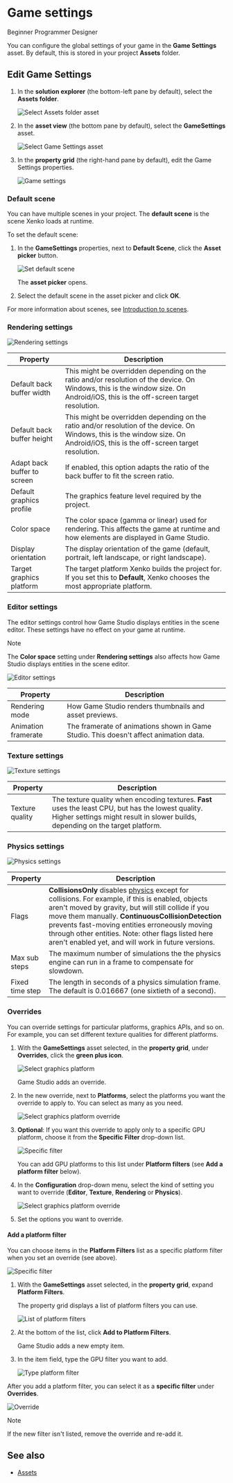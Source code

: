 # Game settings

<span class="label label-doc-level">Beginner</span>
<span class="label label-doc-audience">Programmer</span>
<span class="label label-doc-audience">Designer</span>

You can configure the global settings of your game in the **Game Settings** asset. By default, this is stored in your project **Assets** folder.

## Edit Game Settings

1. In the **solution explorer** (the bottom-left pane by default), select the **Assets folder**.

    ![Select Assets folder asset](media/select-asset-folder.png)

2. In the **asset view** (the bottom pane by default), select the **GameSettings** asset.

    ![Select Game Settings asset](media/select-game-settings-asset.png)

3. In the **property grid** (the right-hand pane by default), edit the Game Settings properties.

   ![Game settings](media/game-settings.png)

### Default scene

You can have multiple scenes in your project. The **default scene** is the scene Xenko loads at runtime.

To set the default scene:

1. In the **GameSettings** properties, next to **Default Scene**, click the **Asset picker** button.
    
    ![Set default scene](media/game-settings-default-scene.png)

    The **asset picker** opens.

2. Select the default scene in the asset picker and click **OK**.

For more information about scenes, see [Introduction to scenes](../game-studio/scenes.md).

### Rendering settings

![Rendering settings](media/rendering-settings.png)

| Property                    | Description                                                                                                                                                                     |
|-----------------------------|---------------------------------------------------------------------------------------------------------------------------------------------------------------------------------|
| Default back buffer width   | This might be overridden depending on the ratio and/or resolution of the device. On Windows, this is the window size. On Android/iOS, this is the off-screen target resolution. |
| Default back buffer height  | This might be overridden depending on the ratio and/or resolution of the device. On Windows, this is the window size. On Android/iOS, this is the off-screen target resolution. |
| Adapt back buffer to screen | If enabled, this option adapts the ratio of the back buffer to fit the screen ratio.                                                                                            |
| Default graphics profile    | The graphics feature level required by the project.                                                                                                                             |
| Color space                 | The color space (gamma or linear) used for rendering. This affects the game at runtime and how elements are displayed in Game Studio.                                           |
| Display orientation         | The display orientation of the game (default, portrait, left landscape, or right landscape).                                                                                    |
| Target graphics platform    | The target platform Xenko builds the project for. If you set this to **Default**, Xenko chooses the most appropriate platform.                                                                                                   |
### Editor settings

The editor settings control how Game Studio displays entities in the scene editor. These settings have no effect on your game at runtime.

>[!Note]
>The **Color space** setting under **Rendering settings** also affects how Game Studio displays entities in the scene editor.

![Editor settings](media/editor-settings.png)

| Property            | Description                                                                           |
|---------------------|---------------------------------------------------------------------------------------|
| Rendering mode      | How Game Studio renders thumbnails and asset previews.                                |
| Animation framerate | The framerate of animations shown in Game Studio. This doesn't affect animation data. |

### Texture settings

![Texture settings](media/texture-settings.png)

| Property        | Description                                                                                                                                                    |
|-----------------|----------------------------------------------------------------------------------------------------------------------------------------------------------------|
| Texture quality | The texture quality when encoding textures. **Fast** uses the least CPU, but has the lowest quality. Higher settings might result in slower builds, depending on the target platform. |

### Physics settings

![Physics settings](media/physics-settings.png)

| Property        | Description                                                                                                                                                                                                                                                                                  |
|-----------------|----------------------------------------------------------------------------------------------------------------------------------------------------------------------------------------------------------------------------------------------------------------------------------------------|
| Flags           | **CollisionsOnly** disables [physics](../physics/index.md) except for collisions. For example, if this is enabled, objects aren't moved by gravity, but will still collide if you move them manually. **ContinuousCollisionDetection** prevents fast-moving entities erroneously moving through other entities. Note: other flags listed here aren't enabled yet, and will work in future versions. |
| Max sub steps   | The maximum number of simulations the the physics engine can run in a frame to compensate for slowdown.                                                                                                                                                                                      |
| Fixed time step | The length in seconds of a physics simulation frame. The default is 0.016667 (one sixtieth of a second).                                                                                                                                                                                                                                       |       |

### Overrides

You can override settings for particular platforms, graphics APIs, and so on. For example, you can set different texture qualities for different platforms.

1. With the **GameSettings** asset selected, in the **property grid**, under **Overrides**, click the **green plus icon**.

    ![Select graphics platform](../platforms/media/add-override.png)

    Game Studio adds an override.

2. In the new override, next to **Platforms**, select the platforms you want the override to apply to. You can select as many as you need.

    ![Select graphics platform override](../platforms/media/select-override-platform.png)

3. **Optional**: If you want this override to apply only to a specific GPU platform, choose it from the **Specific Filter** drop-down list.

    ![Specific filter](media/specific-filter.png)

    You can add GPU platforms to this list under **Platform filters** (see **Add a platform filter** below).

4. In the **Configuration** drop-down menu, select the kind of setting you want to override (**Editor**, **Texture**, **Rendering** or **Physics**).

    ![Select graphics platform override](../platforms/media/select-override-configuration.png)

5. Set the options you want to override.

#### Add a platform filter

You can choose items in the **Platform Filters** list as a specific platform filter when you set an override (see above).

![Specific filter](media/specific-filter.png)

1. With the **GameSettings** asset selected, in the **property grid**, expand **Platform Filters**.

    The property grid displays a list of platform filters you can use.

    ![List of platform filters](media/list-of-platform-filters.png)

2. At the bottom of the list, click **Add to Platform Filters**.

    Game Studio adds a new empty item.

3. In the item field, type the GPU filter you want to add.

    ![Type platform filter](media/add-platform-filter-name.png)

After you add a platform filter, you can select it as a **specific filter** under **Overrides**.

![Override](media/new-GPU-in-override-list.png)

>[!Note]
>If the new filter isn't listed, remove the override and re-add it.

## See also

* [Assets](../game-studio/assets.md)
